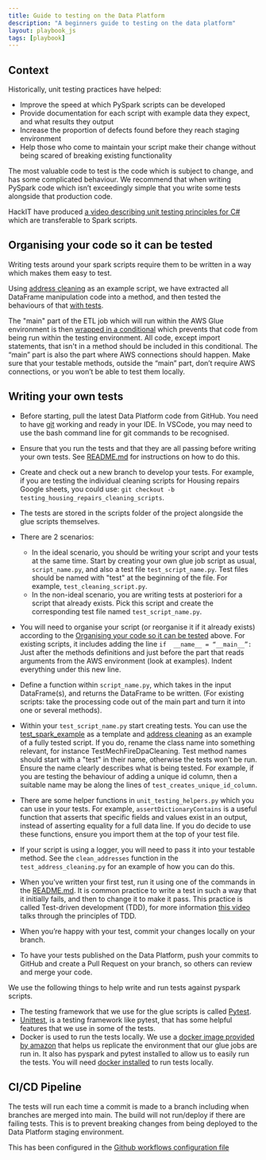 ```yaml
---
title: Guide to testing on the Data Platform
description: "A beginners guide to testing on the data platform"
layout: playbook_js
tags: [playbook]
---
```


## Context

Historically, unit testing practices have helped:
- Improve the speed at which PySpark scripts can be developed
- Provide documentation for each script with example data they 
  expect, and what results they output 
- Increase the proportion of defects found before they reach staging environment
- Help those who come to maintain your script make their change without being scared 
  of breaking existing functionality

The most valuable code to test is the code which is subject to change, 
and has some complicated behaviour. We recommend that when writing PySpark 
code which isn’t exceedingly simple that you write some tests alongside that production code.

HackIT have produced [a video describing unit testing principles for C#][unit_testing_principles] 
which are transferable to Spark scripts.

## Organising your code so it can be tested

Writing tests around your spark scripts require them to be written in a way which makes them easy to test.

Using [address cleaning][address_cleaning] as an example script, we have
extracted all DataFrame manipulation code into a method, and then tested
the behaviours of that [with tests][tests_example].

The "main" part of the ETL job which will run within the AWS Glue environment
is then [wrapped in a conditional][main_script_example] which prevents
that code from being run within the testing environment. All code, except import statements, that isn't in a method should be included in this conditional.
The “main” part is also the part where AWS connections should happen. Make sure that your testable methods, outside the “main” part, don’t require AWS connections, or you won’t be able to test them locally.

## Writing your own tests

- Before starting, pull the latest Data Platform code from GitHub. You need to have [git](https://git-scm.com/book/en/v2/Getting-Started-Installing-Git) working and ready in your IDE. In VSCode, you may need to use the bash command line for git commands to be recognised. 
- Ensure that you run the tests and that they are all passing before writing your own tests. 
See [README.md][readme] for instructions on how to do this.
- Create and check out a new branch to develop your tests. For example, if you are testing the individual cleaning scripts for Housing repairs Google sheets, you could use: 	`git checkout -b testing_housing_repairs_cleaning_scripts`. 
- The tests are stored in the scripts folder of the project alongside the glue scripts themselves. 
- There are 2 scenarios: 
  - In the ideal scenario, you should be writing your script and your tests at the same time. Start by creating your own glue job script as usual, `script_name.py`, and also a test file `test_script_name.py`. Test files should be named with "test" at the beginning of the file. For example, `test_cleaning_script.py`.
  - In the non-ideal scenario, you are writing tests at posteriori for a script that already exists. Pick this script and create the corresponding test file named `test_script_name.py`.

- You will need to organise your script (or reorganise it if it already exists) according to the [Organising your code so it can be tested](#organising-your-code-so-it-can-be-tested) above. For existing scripts, it includes adding the line
`if  __name__ = “__main__”:`
Just after the methods definitions and just before the part that reads arguments from the AWS environment (look at examples). Indent everything under this new line.
- Define a function within `script_name.py`, which takes in the input DataFrame(s), and returns the DataFrame to be written. (For existing scripts: take the processing code out of the main part and turn it into one or several methods).
- Within your `test_script_name.py` start creating tests. You can use the [test_spark_example][test_spark_example] as a template and [address cleaning][address_cleaning] as an example of a fully tested script. If you do, rename the class name into something relevant, for instance TestMechFireDpaCleaning. 
  Test method names should start with a "test" in their name, otherwise the tests won’t be run. 
  Ensure the name clearly describes what is being tested. 
  For example, if you are testing the behaviour of adding a unique id column, then a suitable name may be along the lines of `test_creates_unique_id_column`.
- There are some helper functions in `unit_testing_helpers.py` which you can use in your tests. For example, `assertDictionaryContains` is a useful function that asserts that specific fields and values exist in an output, instead of asserting equality for a full data line.
  If you do decide to use these functions, ensure you import them at the top of your test file.
- If your script is using a logger, you will need to pass it into your testable method. 
  See the `clean_addresses` function in the `test_address_cleaning.py` for an example of how you can do this. 
- When you’ve written your first test, run it using one of the commands in the [README.md][readme]. It is common practice to write a test in such a way that it initially fails, and then to change it to make it pass. This practice is called Test-driven development (TDD), for more information [this video][unit_testing_principles] talks through the principles of TDD.
- When you’re happy with your test, commit your changes locally on your branch. 
- To have your tests published on the Data Platform, push your commits to GitHub and create a Pull Request on your branch, so others can review and merge your code.


We use the following things to help write and run tests against pyspark scripts.

- The testing framework that we use for the glue scripts is called [Pytest][pytest].
- [Unittest][unittest], is a testing framework like pytest, that has some helpful features that we use in some of the tests.
- Docker is used to run the tests locally. 
  We use a [docker image provided by amazon][aws_docker_docs] that helps us replicate the environment that our glue jobs are run in. 
  It also has pyspark and pytest installed to allow us to easily run the tests. You will need [docker installed][docker] to run tests locally.

## CI/CD Pipeline

The tests will run each time a commit is made to a branch including when branches are merged into main.
The build will not run/deploy if there are failing tests. 
This is to prevent breaking changes from being deployed to the Data Platform staging environment.

This has been configured in the [Github workflows configuration file][github_workflows_configuration]

[address_cleaning]: https://github.com/LBHackney-IT/Data-Platform/blob/2e4a89e280c326576a976b4f28c9b7faaa691ea4/scripts/address_cleaning.py#L16-L99
[test_spark_example]: https://github.com/LBHackney-IT/Data-Platform/blob/main/scripts/test_spark_example.py
[tests_example]: https://github.com/LBHackney-IT/Data-Platform/blob/2e4a89e280c326576a976b4f28c9b7faaa691ea4/scripts/test_address_cleaning.py#L7-L15
[main_script_example]: https://github.com/LBHackney-IT/Data-Platform/blob/2e4a89e280c326576a976b4f28c9b7faaa691ea4/scripts/address_cleaning.py#L103-L140
[unittest]: https://docs.python.org/3/library/unittest.html
[aws_docker_docs]: https://aws.amazon.com/blogs/big-data/developing-aws-glue-etl-jobs-locally-using-a-container/
[pytest]: https://docs.pytest.org/en/6.2.x/contents.html
[readme]: https://github.com/LBHackney-IT/Data-Platform/blob/main/scripts/README.md
[docker]: https://docs.docker.com/get-docker/
[unit_testing_principles]: https://www.youtube.com/embed/M-_F_Tr6paQ
[github_workflows_configuration]: https://github.com/LBHackney-IT/Data-Platform/blob/main/.github/workflows/data_platform_stg.yml
